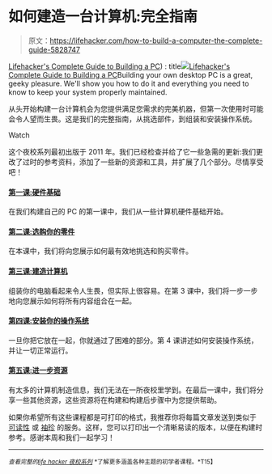 # 如何建造一台计算机:完全指南

> 原文：<https://lifehacker.com/how-to-build-a-computer-the-complete-guide-5828747>

[Lifehacker's Complete Guide to Building a PC](https://pcbuild.kinja.com)) : title[![](../Images/044fbadc98edfd613c34b7c809fe4420.png)](https://pcbuild.kinja.com)[Lifehacker's Complete Guide to Building a PC](https://pcbuild.kinja.com)Building your own desktop PC is a great, geeky pleasure. We'll show you how to do it and everything you need to know to keep your system properly maintained.

从头开始构建一台计算机会为您提供满足您需求的完美机器，但第一次使用时可能会令人望而生畏。这是我们的完整指南，从挑选部件，到组装和安装操作系统。

Watch

这个夜校系列最初出版于 2011 年。我们已经检查并给了它一些急需的更新:我们更改了过时的参考资料，添加了一些新的资源和工具，并扩展了几个部分。尽情享受吧！

#### [第一课:硬件基础](http://lifehacker.com/how-to-build-a-computer-lesson-1-hardware-basics-5826509)

在我们构建自己的 PC 的第一课中，我们从一些计算机硬件基础开始。

#### [第二课:选购你的零件](http://lifehacker.com/how-to-build-a-computer-lesson-2-choose-and-buy-your-5827145)

在本课中，我们将向您展示如何最有效地挑选和购买零件。

#### [第三课:建造计算机](http://lifehacker.com/how-to-build-a-computer-lesson-3-building-the-compute-5827491)

组装你的电脑看起来令人生畏，但实际上很容易。在第 3 课中，我们将一步一步地向您展示如何将所有内容组合在一起。

#### [第四课:安装你的操作系统](http://lifehacker.com/how-to-build-a-computer-lesson-4-installing-your-oper-5827928)

一旦你把它放在一起，你就通过了困难的部分。第 4 课讲述如何安装操作系统，并让一切正常运行。

#### [第五课:进一步资源](http://lifehacker.com/how-to-build-a-computer-lesson-5-further-resources-5828286)

有太多的计算机制造信息，我们无法在一所夜校里学到。在最后一课中，我们将分享一些其他资源，这些资源将在构建和构建后步骤中为您提供帮助。

如果你希望所有这些课程都是可打印的格式，我推荐你将每篇文章发送到类似于 [可读性](https://www.readability.com/) 或 [袖珍](http://getpocket.com/) 的服务。这样，您可以打印出一个清晰易读的版本，以便在构建时参考。感谢本周和我们一起学习！

* * *

<small>*查看完整的*</small>[<small>*life hacker 夜校系列*</small>](http://lifehacker.com/nightschool) <small>*了解更多涵盖各种主题的初学者课程。*T15】</small>